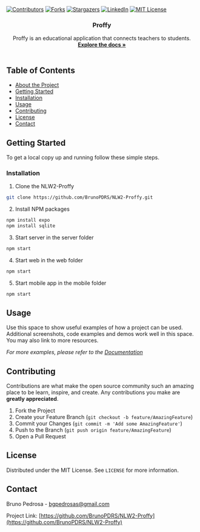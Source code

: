 [![Contributors][contributors-shield]][contributors-url]
[![Forks][forks-shield]][forks-url]
[![Stargazers][stars-shield]][stars-url]
[![LinkedIn][linkedin-shield]][linkedin-url]
[![MIT License][license-shield]][license-url]



<!-- PROJECT LOGO
<br />
<p align="center">
  <a href="https://github.com/BrunoPDRS/NLW2-Proffy">
    <img src="images/logo.png" alt="Logo" width="80" height="80">
  </a>
 -->
  <h3 align="center">Proffy</h3>

  <p align="center">
    Proffy is an educational application that connects teachers to students.
    <br />
    <a href="https://github.com/BrunoPDRS/NLW2-Proffy"><strong>Explore the docs »</strong></a>
    <br />
    <br />
  </p>
</p>



<!-- TABLE OF CONTENTS -->
## Table of Contents

* [About the Project](#about-the-project)
* [Getting Started](#getting-started)
* [Installation](#installation)
* [Usage](#usage)
* [Contributing](#contributing)
* [License](#license)
* [Contact](#contact)



<!-- ABOUT THE PROJECT 
## About The Project

[![Product Name Screen Shot][product-screenshot]](https://example.com)
-->


<!-- GETTING STARTED -->
## Getting Started

To get a local copy up and running follow these simple steps.



### Installation
 
1. Clone the NLW2-Proffy
```sh
git clone https://github.com/BrunoPDRS/NLW2-Proffy.git
```
2. Install NPM packages
```sh
npm install expo
npm install sqlite
```

3. Start server in the server folder
```sh
npm start
```

4. Start web in the web folder
```sh
npm start
```

5. Start mobile app in the mobile folder
```sh
npm start
```



## Usage

Use this space to show useful examples of how a project can be used. Additional screenshots, code examples and demos work well in this space. You may also link to more resources.

_For more examples, please refer to the [Documentation](https://example.com)_





## Contributing

Contributions are what make the open source community such an amazing place to be learn, inspire, and create. Any contributions you make are **greatly appreciated**.

1. Fork the Project
2. Create your Feature Branch (`git checkout -b feature/AmazingFeature`)
3. Commit your Changes (`git commit -m 'Add some AmazingFeature'`)
4. Push to the Branch (`git push origin feature/AmazingFeature`)
5. Open a Pull Request




## License

Distributed under the MIT License. See `LICENSE` for more information.



## Contact

Bruno Pedrosa - bgpedrosas@gmail.com

Project Link: [https://github.com/BrunoPDRS/NLW2-Proffy](https://github.com/BrunoPDRS/NLW2-Proffy)







[contributors-shield]: https://img.shields.io/github/contributors/BrunoPDRS/NLW2-Proffy.svg?style=flat-square
[contributors-url]: https://github.com/BrunoPDRS/NLW2-Proffy/graphs/contributors
[forks-shield]: https://img.shields.io/github/forks/BrunoPDRS/NLW2-Proffy.svg?style=flat-square
[forks-url]: https://github.com/BrunoPDRS/NLW2-Proffy/network/members
[stars-shield]: https://img.shields.io/github/stars/BrunoPDRS/NLW2-Proffy.svg?style=flat-square
[stars-url]: https://github.com/BrunoPDRS/NLW2-Proffy/stargazers
[license-shield]: https://img.shields.io/github/license/BrunoPDRS/NLW2-Proffy?label=license&style=flat-square
[license-url]: https://github.com/BrunoPDRS/NLW2-Proffy/LICENSE.txt
[linkedin-shield]: https://img.shields.io/badge/-LinkedIn-black.svg?style=flat-square&logo=linkedin&colorB=555
[linkedin-url]: https://linkedin.com/in/bruno-pedrosa-
[product-screenshot]: images/screenshot.png
